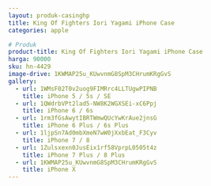 ```yaml
---
layout: produk-casinghp
title: King Of Fighters Iori Yagami iPhone Case
categories: apple

# Produk
product-title: King Of Fighters Iori Yagami iPhone Case
harga: 90000
sku: hn-4429
image-drive: 1KWMAP25u_KUwvnmG8SpM3CHrumKRgGvS
gallery:
  - url: 1WMsF02T0v2uog9FIMRrc4LLTUgwPIPNB
    title: iPhone 5 / 5s / SE
  - url: 1QWdrbVPt2lad5-NW8K2WGXSEi-xC6Ppj
    title: iPhone 6 / 6s
  - url: 1rm3fGsAwytIBRTWmwQUcYwKrAue2jnsG
    title: iPhone 6 Plus / 6s Plus
  - url: 1ljpSn7Ad0mbXmeN7wW0jXxbEat_F3Cyv
    title: iPhone 7 / 8
  - url: 1Zulsxexn0JusEix1rf58VprpL0505t4z
    title: iPhone 7 Plus / 8 Plus
  - url: 1KWMAP25u_KUwvnmG8SpM3CHrumKRgGvS
    title: iPhone X
---
```


